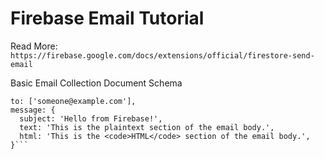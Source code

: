 # Firebase Email Tutorial

Read More: 
`https://firebase.google.com/docs/extensions/official/firestore-send-email`

Basic Email Collection Document Schema

```
to: ['someone@example.com'],
message: {
  subject: 'Hello from Firebase!',
  text: 'This is the plaintext section of the email body.',
  html: 'This is the <code>HTML</code> section of the email body.',
}```
